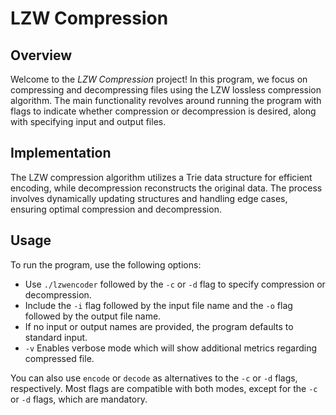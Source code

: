 # LZW Compression

## Overview

Welcome to the *LZW Compression* project! In this program, we focus on compressing and decompressing files using the LZW lossless compression algorithm. The main functionality revolves around running the program with flags to indicate whether compression or decompression is desired, along with specifying input and output files.

## Implementation

The LZW compression algorithm utilizes a Trie data structure for efficient encoding, while decompression reconstructs the original data. The process involves dynamically updating structures and handling edge cases, ensuring optimal compression and decompression.

## Usage

To run the program, use the following options:

- Use `./lzwencoder` followed by the `-c` or `-d` flag to specify compression or decompression.
- Include the `-i` flag followed by the input file name and the `-o` flag followed by the output file name.
- If no input or output names are provided, the program defaults to standard input.
- `-v` Enables verbose mode which will show additional metrics regarding compressed file.

You can also use `encode` or `decode` as alternatives to the `-c` or `-d` flags, respectively. Most flags are compatible with both modes, except for the `-c` or `-d` flags, which are mandatory.